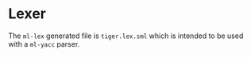 # Lexer

The `ml-lex` generated file is `tiger.lex.sml` which is intended to be
used with a `ml-yacc` parser.
